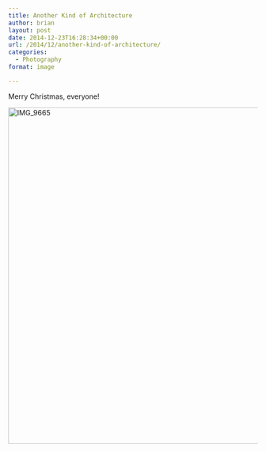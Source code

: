 ```yaml
---
title: Another Kind of Architecture
author: brian
layout: post
date: 2014-12-23T16:28:34+00:00
url: /2014/12/another-kind-of-architecture/
categories:
  - Photography
format: image

---
```

Merry Christmas, everyone!

<img class="aligncenter size-full wp-image-1223" src="https://trammell.ch/wp-content/uploads/2014/12/IMG_9665.jpg" alt="IMG_9665" width="1021" height="681" srcset="https://trammell.ch/wp-content/uploads/2014/12/IMG_9665.jpg 1021w, https://trammell.ch/wp-content/uploads/2014/12/IMG_9665-480x320.jpg 480w" sizes="(max-width: 1021px) 100vw, 1021px" />
